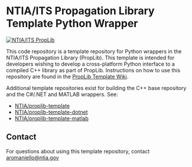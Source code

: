 # NTIA/ITS Propagation Library Template Python Wrapper #
<!-- TODO-TEMPLATE Update software name above -->
<!-- TODO-TEMPLATE: README BADGES

- The first badge links to the PropLib Wiki and does not need to be edited
- The second badge automatically displays and links to the most recent GitHub Release.
    - Make sure to update the [gh-releases-badge] and [gh-releases-link] URLs with your repo name
- The third badge links to the zenodo DOI page. Only include this badge if a DOI exists for a release.
    - Update the [doi-link] using the "id" from https://api.github.com/repos/ntia/{repo_name}. For example, the
      [doi-link] for ITM would be https://zenodo.org/badge/latestdoi/218981682. Using the repository ID in this link
      will automatically make the link always point to the most recent DOI for the repository, so this won't need to be
      edited every time a new release is made.
    - Update the [doi-badge] to include the "all versions" DOI which always points to the latest version.
      This can be found when creating the DOI in zenodo. The slash in the DOI must be replaced with "%2F" to
      render in the badge. For example, the P2108 DOI is 10.5281/zenodo.7114033 which must be input as
      "10.5281%2Fzenodo.7114033"
- The fourth badge is the Tox GitHub actions status.
    - Update the repository name in [gh-actions-test-badge] and [gh-actions-test-link]
- The fifth badge displays open GitHub Issues
    - Update the repository name in [gh-issues-badge]
    - Update the repository name in [gh-issues-link]
-->
[![NTIA/ITS PropLib][proplib-badge]][proplib-link]
<!--
[![GitHub Release][gh-releases-badge]][gh-releases-link]
[![DOI][doi-badge]][doi-link]
[![GitHub Actions Unit Test Status][gh-actions-test-badge]][gh-actions-test-link]
[![GitHub Issues][gh-issues-badge]][gh-issues-link]
-->
[proplib-badge]: https://img.shields.io/badge/PropLib-badge?label=%F0%9F%87%BA%F0%9F%87%B8%20NTIA%2FITS&labelColor=162E51&color=D63E04
[proplib-link]: https://ntia.github.io/propagation-library-wiki
[gh-actions-test-badge]: https://img.shields.io/github/actions/workflow/status/NTIA/TODO-TEMPLATE/tox.yml?branch=main&logo=pytest&logoColor=ffffff&label=Build%2FTests&labelColor=162E51
[gh-actions-test-link]: https://github.com/NTIA/TODO-TEMPLATE/actions/workflows/tox.yml
[gh-releases-badge]: https://img.shields.io/github/v/release/NTIA/TODO-TEMPLATE?logo=github&label=Release&labelColor=162E51&color=D63E04
[gh-releases-link]: https://github.com/NTIA/TODO-TEMPLATE/releases
[gh-issues-badge]: https://img.shields.io/github/issues/NTIA/TODO-TEMPLATE?logo=github&label=Issues&labelColor=162E51
[gh-issues-link]: https://github.com/NTIA/TODO-TEMPLATE/issues
[doi-badge]: https://img.shields.io/badge/{TODO-TEMPLATE-ALL-VERSIONS-DOI}-x?logo=doi&logoColor=ffffff&labelColor=162E51&color=D63E04
[doi-link]: https://zenodo.org/badge/latestdoi/{TODO-TEMPLATE-REPOSITORY-ID}

<!-- TODO-TEMPLATE: Replace the below description with one for your software -->
This code repository is a template repository for Python wrappers in the NTIA/ITS
Propagation Library (PropLib). This template is intended for developers wishing
to develop a cross-platform Python interface to a compiled C++ library as part of
PropLib. Instructions on how to use this repository are found in the
[PropLib Template Wiki](https://github.com/NTIA/proplib-template/wiki).

Additional template repositories exist for building the C++ base repository and the
C#/.NET and MATLAB wrappers. See:

- [NTIA/proplib-template](https://github.com/NTIA/proplib-template)
- [NTIA/proplib-template-dotnet](https://github.com/NTIA/proplib-template-dotnet)
- [NTIA/proplib-template-matlab](https://github.com/NTIA/proplib-template-matlab)

## Contact ##

For questions about using this template repository, contact <aromaniello@ntia.gov>

<!-- TODO-TEMPLATE: Create the README contents. Boilerplate provided below.

## Getting Started ##

TODO-TEMPLATE: Update links in this section

This software is distributed on [PyPi](https://pypi.org/project/TODO-TEMPLATE) and is easily installable
using the following command.

```cmd
pip install TODO-TEMPLATE
```

General information about using this model is available on
[its page on the **NTIA/ITS Propagation Library Wiki**](https://ntia.github.io/propagation-library-wiki/models/TODO-TEMPLATE/).
Additionally, Python-specific instructions and code examples are available
[here](https://ntia.github.io/propagation-library-wiki/models/TODO-TEMPLATE/python).

If you're a developer and would like to contribute to or extend this repository,
please review the guide for contributors [here](CONTRIBUTING.md) or open an
[issue](https://github.com/NTIA/TODO-TEMPLATE/issues) to start a discussion.

## Development ##

This repository contains code which wraps [the C++ shared library](https://github.com/NTIA/TODO-TEMPLATE)
as an importable Python module. If you wish to contribute to this repository,
testing your changes will require the inclusion of this shared library. You may retrieve
this either from the
[relevant GitHub Releases page](https://github.com/NTIA/TODO-TEMPLATE/releases), or by
compiling it yourself from the C++ source code. Either way, ensure that the shared library
(`.dll`, `.dylib`, or `.so` file) is placed in `src/TODO-TEMPLATE/MODEL-NAMESPACE/`, alongside `__init__.py`.

Below are the steps to build and install the Python package from source, including
compiling the library from the C++ source code. Working installations of Git and
Python (3.9 or above) are required. If compiling the shared library, CMake and a C++ compiler
are also required.

1. Clone the parent repository, then initialize the Git submodule containing the
Python wrapper. This repository structure makes test data available to the Python
wrapper.

    ```cmd
    # Clone the parent repository
    git clone https://github.com/NTIA/TODO-TEMPLATE
    cd TODO-TEMPLATE

    # Initialize Git submodules (wrappers and external dependencies)
    git submodule init

    # Clone the submodules
    git submodule update
    ```

1. Compile the C++ library for your platform, following instructions
[here](https://github.com/NTIA/TODO-TEMPLATE?tab=readme-ov-file#configure-and-build).
Following these instructions should automatically copy the shared library
into the location required by the Python wrapper.

    **OR**

    Download the shared library (`.dll`, `.so`, or `.dylib`) from a
    [GitHub Release](https://github.com/NTIA/TODO-TEMPLATE/releases). Then place the
    downloaded file in `src/TODO-TEMPLATE/MODEL-NAMESPACE/` (alongside `__init__.py`).

1. Install the local package and development dependencies:

    ```cmd
    cd wrap/python
    pip install .[dev]
    ```

1. To build the wheel for your platform:

    ```cmd
    hatchling build
    ```

### Running Tests ###

Python unit tests can be run to confirm successful installation. Test data is
expected to be located in the parent repository. Therefore, if you haven't cloned
this repository as a submodule (as described above), you will need to first specify
the location of the test data files in `tests/test_<TODO-TEMPLATE>.py` (using the `TEST_DATA_DIR`
variable). Then, run the tests with pytest:

```cmd
pytest
```

## References ##

TODO-TEMPLATE: Update references

* [ITS Propagation Library Wiki](https://ntia.github.io/propagation-library-wiki)
* [TODO-TEMPLATE Wiki Page](https://ntia.github.io/propagation-library-wiki/models/TODO-TEMPLATE)
* [`TODO-TEMPLATE` C++ API Reference](https://ntia.github.io/TODO-TEMPLATE)
* TODO-TEMPLATE: Link supporting documentation such as ITU-R Recommendations, NTIA reports, etc.

## Contact ##

For technical questions, contact <code@ntia.gov>.

-->
